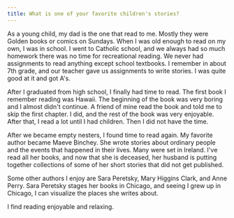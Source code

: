 ```yaml
---
title: What is one of your favorite children's stories?
---
```


As a young child, my dad is the one that read to me.  Mostly they were Golden books or comics on Sundays.  When I was old enough to read on my own, I was in school.  I went to Catholic school, and we always had so much homework there was no time for recreational reading.  We never had assignments to read anything except school textbooks.  I remember in about 7th grade, and our teacher gave us assignments to write stories.  I was quite good at it and got A's.

After I graduated from high school, I finally had time to read.  The first book I remember reading was Hawaii.  The beginning of the book was very boring and I almost didn't continue.  A friend of mine read the book and told me to skip the first chapter.  I did, and the rest of the book was very enjoyable.  After that, I read a lot until I had children.  Then I did not have the time.

After we became empty nesters, I found time to read again.  My favorite author became Maeve Binchey.  She wrote stories about ordinary people and the events that happened in their lives.  Many were set in Ireland.  I've read all her books, and now that she is deceased, her husband is putting together collections of some of her short stories that did not get published.

Some other authors I enjoy are Sara Peretsky, Mary Higgins Clark, and Anne Perry.  Sara Peretsky stages her books in Chicago, and seeing I grew up in Chicago, I can visualize the places she writes about.

I find reading enjoyable and relaxing.
